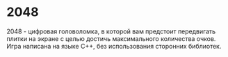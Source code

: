 # 2048
2048 - цифровая головоломка, в которой вам предстоит передвигать плитки на экране с целью достичь максимального количества очков. Игра написана на языке C++, без использования сторонних библиотек.
